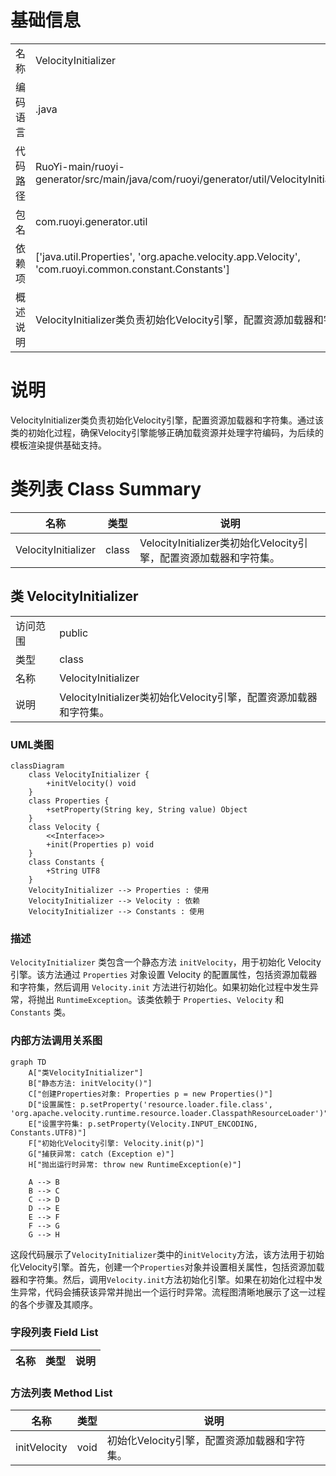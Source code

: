 # 基础信息

|      |      |
|------|------|
| 名称 | VelocityInitializer |
| 编码语言 | .java |
| 代码路径 | RuoYi-main/ruoyi-generator/src/main/java/com/ruoyi/generator/util/VelocityInitializer.java |
| 包名 | com.ruoyi.generator.util |
| 依赖项 | ['java.util.Properties', 'org.apache.velocity.app.Velocity', 'com.ruoyi.common.constant.Constants'] |
| 概述说明 | VelocityInitializer类负责初始化Velocity引擎，配置资源加载器和字符集。 |

# 说明

VelocityInitializer类负责初始化Velocity引擎，配置资源加载器和字符集。通过该类的初始化过程，确保Velocity引擎能够正确加载资源并处理字符编码，为后续的模板渲染提供基础支持。

# 类列表 Class Summary

| 名称   | 类型  | 说明 |
|-------|------|-------------|
| VelocityInitializer | class | VelocityInitializer类初始化Velocity引擎，配置资源加载器和字符集。 |



## 类 VelocityInitializer

|      |      |
|------|------|
| 访问范围 | public |
| 类型 | class |
| 名称 | VelocityInitializer |
| 说明 | VelocityInitializer类初始化Velocity引擎，配置资源加载器和字符集。 |


### UML类图

```mermaid
classDiagram
    class VelocityInitializer {
        +initVelocity() void
    }
    class Properties {
        +setProperty(String key, String value) Object
    }
    class Velocity {
        <<Interface>>
        +init(Properties p) void
    }
    class Constants {
        +String UTF8
    }
    VelocityInitializer --> Properties : 使用
    VelocityInitializer --> Velocity : 依赖
    VelocityInitializer --> Constants : 使用
```

### 描述
`VelocityInitializer` 类包含一个静态方法 `initVelocity`，用于初始化 Velocity 引擎。该方法通过 `Properties` 对象设置 Velocity 的配置属性，包括资源加载器和字符集，然后调用 `Velocity.init` 方法进行初始化。如果初始化过程中发生异常，将抛出 `RuntimeException`。该类依赖于 `Properties`、`Velocity` 和 `Constants` 类。


### 内部方法调用关系图

```mermaid
graph TD
    A["类VelocityInitializer"]
    B["静态方法: initVelocity()"]
    C["创建Properties对象: Properties p = new Properties()"]
    D["设置属性: p.setProperty('resource.loader.file.class', 'org.apache.velocity.runtime.resource.loader.ClasspathResourceLoader')"]
    E["设置字符集: p.setProperty(Velocity.INPUT_ENCODING, Constants.UTF8)"]
    F["初始化Velocity引擎: Velocity.init(p)"]
    G["捕获异常: catch (Exception e)"]
    H["抛出运行时异常: throw new RuntimeException(e)"]

    A --> B
    B --> C
    C --> D
    D --> E
    E --> F
    F --> G
    G --> H
```

这段代码展示了`VelocityInitializer`类中的`initVelocity`方法，该方法用于初始化Velocity引擎。首先，创建一个`Properties`对象并设置相关属性，包括资源加载器和字符集。然后，调用`Velocity.init`方法初始化引擎。如果在初始化过程中发生异常，代码会捕获该异常并抛出一个运行时异常。流程图清晰地展示了这一过程的各个步骤及其顺序。

### 字段列表 Field List

| 名称  | 类型  | 说明 |
|-------|-------|------|

### 方法列表 Method List

| 名称  | 类型  | 说明 |
|-------|-------|------|
| initVelocity | void | 初始化Velocity引擎，配置资源加载器和字符集。 |




